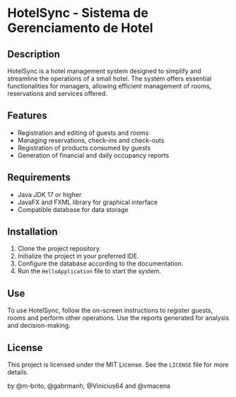 # HotelSync - Sistema de Gerenciamento de Hotel

## Description
HotelSync is a hotel management system designed to simplify and streamline the operations of a small hotel. The system offers essential functionalities for managers, allowing efficient management of rooms, reservations and services offered.

## Features
- Registration and editing of guests and rooms
- Managing reservations, check-ins and check-outs
- Registration of products consumed by guests
- Generation of financial and daily occupancy reports

## Requirements
- Java JDK 17 or higher
- JavaFX and FXML library for graphical interface
- Compatible database for data storage

## Installation
1. Clone the project repository.
2. Initialize the project in your preferred IDE.
3. Configure the database according to the documentation.
4. Run the `HelloApplication` file to start the system.

## Use
To use HotelSync, follow the on-screen instructions to register guests, rooms and perform other operations. Use the reports generated for analysis and decision-making.

## License
This project is licensed under the MIT License. See the `LICENSE` file for more details.

by @m-brito, @gabrmanh, @Vinicius64 and @vmacena
